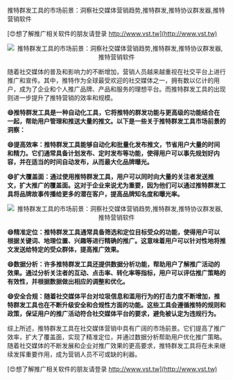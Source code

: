 推特群发工具的市场前景：洞察社交媒体营销趋势,推特群发,推特协议群发器,推特营销软件

[😍想了解推广相关软件的朋友请登录 http://www.vst.tw](http://www.vst.tw)

 <center><img src="https://vst.tw/MP4/tuiguang/png/1.png" alt="推特群发工具的市场前景：洞察社交媒体营销趋势,推特群发,推特协议群发器,推特营销软件"></center>

随着社交媒体的普及和影响力的不断增加，营销人员越来越重视在社交平台上进行推广和宣传。其中，推特作为全球最受欢迎的社交媒体之一，拥有数以亿计的用户，成为了企业和个人推广品牌、产品和服务的理想平台。而推特群发工具的出现则进一步提升了推特营销的效率和规模。

**😄推特群发工具是一种自动化工具，它将推特的群发功能与更高级的功能结合在一起，帮助用户管理和推送大量的推文。以下是一些关于推特群发工具市场前景的洞察：**

**😄提高效率：推特群发工具能够自动化和批量化发布推文，节省用户大量的时间和精力。它们通常具备计划发布、定时发布等功能，使得用户可以事先规划好内容，并在适当的时间自动发布，从而最大化品牌曝光。**

**😄扩大覆盖面：通过使用推特群发工具，用户可以同时向大量的关注者发送推文，扩大推广的覆盖面。这对于企业来说尤为重要，因为他们可以通过推特群发工具将品牌故事传播给更多的潜在客户，提高品牌知名度和曝光率。**

 <center><img src="https://vst.tw/MP4/tuiguang/png/0.png" alt="推特群发工具的市场前景：洞察社交媒体营销趋势,推特群发,推特协议群发器,推特营销软件"></center>

**😄精准定位：推特群发工具通常具备筛选和定位目标受众的功能，使得用户可以根据关键词、地理位置、兴趣等进行精确的推广。这意味着用户可以针对性地将推文发送给特定的受众群体，提高推广效果。**

**😄数据分析：许多推特群发工具还提供数据分析功能，帮助用户了解推广活动的效果。通过分析关注者的互动、点击率、转化率等指标，用户可以评估推广策略的有效性，并根据数据做出相应的调整和优化。**

**😄安全合规：随着社交媒体平台对垃圾信息和滥用行为的打击力度不断增加，推特群发工具也在不断升级安全和合规性方面的功能。这些工具会遵循推特的规则和政策，保证用户的推广活动符合社交媒体平台的要求，避免被认定为违规行为。**

综上所述，推特群发工具在社交媒体营销中具有广阔的市场前景。它们提高了推广效率，扩大了覆盖面，实现了精准定位，并通过数据分析帮助用户优化推广策略。随着社交媒体的不断发展和企业对推广效果的更高要求，推特群发工具将在未来继续发挥重要作用，成为营销人员不可或缺的利器。

[😍想了解推广相关软件的朋友请登录 http://www.vst.tw](http://www.vst.tw)



